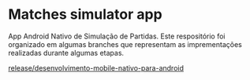 # Matches simulator app

App Android Nativo de Simulação de Partidas. Este respositório foi organizado em algumas branches que representam as imprementações realizadas durante algumas etapas.

[release/desenvolvimento-mobile-nativo-para-android](https://github.com/AdrianoPedro7/matches-simulator-app/tree/release/desenvolvimento-mobile-nativo-para-android)
